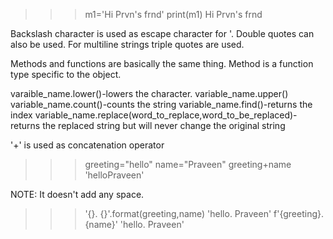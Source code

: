 >>> m1='Hi Prvn\'s frnd'
>>> print(m1)
Hi Prvn's frnd

Backslash character is used as escape character for '.
Double quotes can also be used.
For multiline strings triple quotes are used.

Methods and functions are basically the same thing.
Method is a function type specific to the object.

varaible_name.lower()-lowers the character.
variable_name.upper()
variable_name.count()-counts the string
variable_name.find()-returns the index
variable_name.replace(word_to_replace,word_to_be_replaced)- returns the replaced string but will never change the original string

'+' is used as concatenation operator

>>> greeting="hello"
>>> name="Praveen"
>>> greeting+name
'helloPraveen'

NOTE: It doesn't add any space.

>>> '{}. {}'.format(greeting,name)
'hello. Praveen'
>>> f'{greeting}. {name}'
'hello. Praveen'
